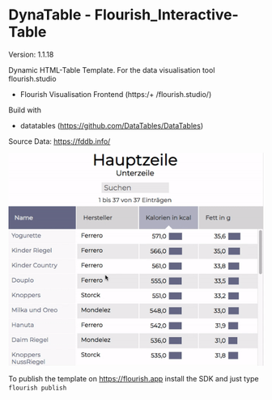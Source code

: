 # DynaTable - Flourish_Interactive-Table 

Version: 1.1.18

Dynamic HTML-Table Template. For the data visualisation tool flourish.studio
+ Flourish Visualisation Frontend (https:/+ /flourish.studio/)

Build with 
+ datatables (https://github.com/DataTables/DataTables)

Source Data:
https://fddb.info/

![](./dynatable_intro.gif)

To publish the template on https://flourish.app install the SDK
and just type `flourish publish `


